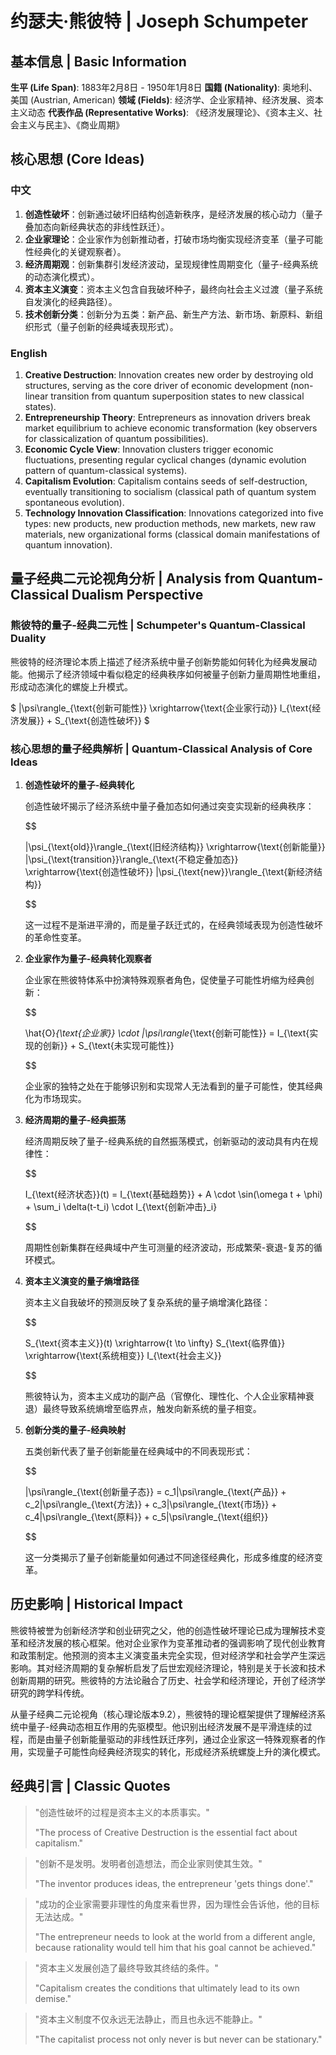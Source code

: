 # 约瑟夫·熊彼特 | Joseph Schumpeter

## 基本信息 | Basic Information

**生平 (Life Span)**: 1883年2月8日 - 1950年1月8日
**国籍 (Nationality)**: 奥地利、美国 (Austrian, American)
**领域 (Fields)**: 经济学、企业家精神、经济发展、资本主义动态
**代表作品 (Representative Works)**: 《经济发展理论》、《资本主义、社会主义与民主》、《商业周期》

## 核心思想 (Core Ideas)

### 中文
1. **创造性破坏**：创新通过破坏旧结构创造新秩序，是经济发展的核心动力（量子叠加态向新经典状态的非线性跃迁）。
2. **企业家理论**：企业家作为创新推动者，打破市场均衡实现经济变革（量子可能性经典化的关键观察者）。
3. **经济周期观**：创新集群引发经济波动，呈现规律性周期变化（量子-经典系统的动态演化模式）。
4. **资本主义演变**：资本主义包含自我破坏种子，最终向社会主义过渡（量子系统自发演化的经典路径）。
5. **技术创新分类**：创新分为五类：新产品、新生产方法、新市场、新原料、新组织形式（量子创新的经典域表现形式）。

### English
1. **Creative Destruction**: Innovation creates new order by destroying old structures, serving as the core driver of economic development (non-linear transition from quantum superposition states to new classical states).
2. **Entrepreneurship Theory**: Entrepreneurs as innovation drivers break market equilibrium to achieve economic transformation (key observers for classicalization of quantum possibilities).
3. **Economic Cycle View**: Innovation clusters trigger economic fluctuations, presenting regular cyclical changes (dynamic evolution pattern of quantum-classical systems).
4. **Capitalism Evolution**: Capitalism contains seeds of self-destruction, eventually transitioning to socialism (classical path of quantum system spontaneous evolution).
5. **Technology Innovation Classification**: Innovations categorized into five types: new products, new production methods, new markets, new raw materials, new organizational forms (classical domain manifestations of quantum innovation).

## 量子经典二元论视角分析 | Analysis from Quantum-Classical Dualism Perspective

### 熊彼特的量子-经典二元性 | Schumpeter's Quantum-Classical Duality

熊彼特的经济理论本质上描述了经济系统中量子创新势能如何转化为经典发展动能。他揭示了经济领域中看似稳定的经典秩序如何被量子创新力量周期性地重组，形成动态演化的螺旋上升模式。

$`
|\psi\rangle_{\text{创新可能性}} \xrightarrow{\text{企业家行动}} I_{\text{经济发展}} + S_{\text{创造性破坏}}
`$

### 核心思想的量子经典解析 | Quantum-Classical Analysis of Core Ideas

1. **创造性破坏的量子-经典转化**

   创造性破坏揭示了经济系统中量子叠加态如何通过突变实现新的经典秩序：

   $$

   
   |\psi_{\text{old}}\rangle_{\text{旧经济结构}} \xrightarrow{\text{创新能量}} |\psi_{\text{transition}}\rangle_{\text{不稳定叠加态}} \xrightarrow{\text{创造性破坏}} |\psi_{\text{new}}\rangle_{\text{新经济结构}}
   
   $$

   这一过程不是渐进平滑的，而是量子跃迁式的，在经典领域表现为创造性破坏的革命性变革。

2. **企业家作为量子-经典转化观察者**

   企业家在熊彼特体系中扮演特殊观察者角色，促使量子可能性坍缩为经典创新：

   $$

   
   \hat{O}_{\text{企业家}} \cdot |\psi\rangle_{\text{创新可能性}} = I_{\text{实现的创新}} + S_{\text{未实现可能性}}
   
   $$

   企业家的独特之处在于能够识别和实现常人无法看到的量子可能性，使其经典化为市场现实。

3. **经济周期的量子-经典振荡**

   经济周期反映了量子-经典系统的自然振荡模式，创新驱动的波动具有内在规律性：

   $$

   
   I_{\text{经济状态}}(t) = I_{\text{基础趋势}} + A \cdot \sin(\omega t + \phi) + \sum_i \delta(t-t_i) \cdot I_{\text{创新冲击}_i}
   
   $$

   周期性创新集群在经典域中产生可测量的经济波动，形成繁荣-衰退-复苏的循环模式。

4. **资本主义演变的量子熵增路径**

   资本主义自我破坏的预测反映了复杂系统的量子熵增演化路径：

   $$

   
   S_{\text{资本主义}}(t) \xrightarrow{t \to \infty} S_{\text{临界值}} \xrightarrow{\text{系统相变}} I_{\text{社会主义}}
   
   $$

   熊彼特认为，资本主义成功的副产品（官僚化、理性化、个人企业家精神衰退）最终导致系统熵增至临界点，触发向新系统的量子相变。

5. **创新分类的量子-经典映射**

   五类创新代表了量子创新能量在经典域中的不同表现形式：

   $$

   
   |\psi\rangle_{\text{创新量子态}} = c_1|\psi\rangle_{\text{产品}} + c_2|\psi\rangle_{\text{方法}} + c_3|\psi\rangle_{\text{市场}} + c_4|\psi\rangle_{\text{原料}} + c_5|\psi\rangle_{\text{组织}}
   
   $$

   这一分类揭示了量子创新能量如何通过不同途径经典化，形成多维度的经济变革。

## 历史影响 | Historical Impact

熊彼特被誉为创新经济学和创业研究之父，他的创造性破坏理论已成为理解技术变革和经济发展的核心框架。他对企业家作为变革推动者的强调影响了现代创业教育和政策制定。他预测的资本主义演变虽未完全实现，但对经济学和社会学产生深远影响。其对经济周期的复杂解析启发了后世宏观经济理论，特别是关于长波和技术创新周期的研究。熊彼特的方法论融合了历史、社会学和经济理论，开创了经济学研究的跨学科传统。

从量子经典二元论视角（核心理论版本9.2），熊彼特的理论框架提供了理解经济系统中量子-经典动态相互作用的先驱模型。他识别出经济发展不是平滑连续的过程，而是由量子创新能量驱动的非线性跃迁序列，通过企业家这一特殊观察者的作用，实现量子可能性向经典经济现实的转化，形成经济系统螺旋上升的演化模式。

## 经典引言 | Classic Quotes

> "创造性破坏的过程是资本主义的本质事实。"
>
> "The process of Creative Destruction is the essential fact about capitalism."

> "创新不是发明。发明者创造想法，而企业家则使其生效。"
>
> "The inventor produces ideas, the entrepreneur 'gets things done'."

> "成功的企业家需要非理性的角度来看世界，因为理性会告诉他，他的目标无法达成。"
>
> "The entrepreneur needs to look at the world from a different angle, because rationality would tell him that his goal cannot be achieved."

> "资本主义发展创造了最终导致其终结的条件。"
>
> "Capitalism creates the conditions that ultimately lead to its own demise."

> "资本主义制度不仅永远无法静止，而且也永远不能静止。"
>
> "The capitalist process not only never is but never can be stationary."
